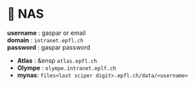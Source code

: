 # :file_folder: NAS 

__username__ : gaspar or email   
__domain__ : `intranet.epfl.ch`   
__password__ : gaspar password  
  
    
- __Atlas__ : &ensp `atlas.epfl.ch`
- __Olympe__ : `olympe.intranet.eplf.ch`     
- __mynas__: `files<last sciper digit>.epfl.ch/data/<username>`  

